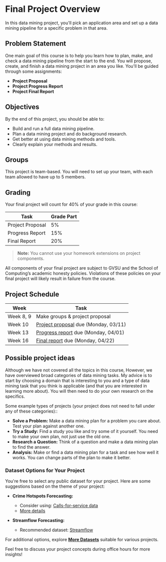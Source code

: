 # Final Project Overview

In this data mining project, you'll pick an application area and set up a data mining pipeline for a specific problem in that area.

## Problem Statement

One main goal of this course is to help you learn how to plan, make, and check a data mining pipeline from the start to the end. You will propose, create, and finish a data mining project in an area you like. You'll be guided through some assignments:

- **Project Proposal**
- **Project Progress Report**
- **Project Final Report**

## Objectives

By the end of this project, you should be able to:

- Build and run a full data mining pipeline.
- Plan a data mining project and do background research.
- Get better at using data mining methods and tools.
- Clearly explain your methods and results.

## Groups

This project is team-based. You will need to set up your team, with each team allowed to have up to 5 members.

## Grading

Your final project will count for 40% of your grade in this course:

| Task             | Grade Part |
| ---------------- | ---------- |
| Project Proposal | 5%         |
| Progress Report  | 15%        |
| Final Report     | 20%        |

> **Note:** You cannot use your homework extensions on project components.

All components of your final project are subject to GVSU and the School of Computing’s academic honesty policies. Violations of these policies on your final project will likely result in failure from the course.

## Project Schedule

| Week | Task |
| --- | --- |
| Week 8, 9 | Make groups & project proposal |
| Week 10 | [Project proposal](./project-proposal.md) due (Monday, 03/11) |
| Week 13 | [Progress report](./project-progress-report.md) due (Monday, 04/01) |
| Week 16 | [Final report](./final-project-report.md) due (Monday, 04/22) |

## Possible project ideas

Although we have not covered all the topics in this course, However, we have overviewed broad categories of data mining tasks. My advice is to start by choosing a domain that is interesting to you and a type of data mining task that you think is applicable (and that you are interested in learning more about). You will then need to do your own research on the specifics.

Some example types of projects (your project does not need to fall under any of these categories)::

- **Solve a Problem:** Make a data mining plan for a problem you care about. Test your plan against another one.
- **Try a Study:** Find a study you like and try some of it yourself. You need to make your own plan, not just use the old one.
- **Research a Question:** Think of a question and make a data mining plan to find the answer.
- **Analysis:** Make or find a data mining plan for a task and see how well it works. You can change parts of the plan to make it better.

### Dataset Options for Your Project

You're free to select any public dataset for your project. Here are some suggestions based on the theme of your project:

- **Crime Hotspots Forecasting:**

  - Consider using: [Calls-for-service data](https://nij.ojp.gov/funding/real-time-crime-forecasting-challenge-posting#data)
  - [More details](../assets/pdf/crime-hotspots-forecasting.pdf)

- **Streamflow Forecasting:**

  - Recommended dataset: [Streamflow](../assets/data/streamflow.csv)

For additional options, explore **[More Datasets](https://github.com/GVSU-CIS635/Datasets)** suitable for various projects.

Feel free to discuss your project concepts during office hours for more insights!
